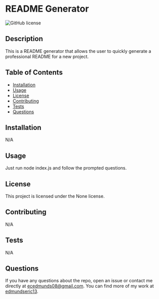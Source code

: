 # README Generator

  ![GitHub license](https://img.shields.io/badge/license-None-blue.svg)

  ## Description

  This is a README generator that allows the user to quickly generate a professional README for a new project.

  ## Table of Contents

  - [Installation](#installation)
  - [Usage](#usage)
  - [License](#license)
  - [Contributing](#contributing)
  - [Tests](#tests)
  - [Questions](#questions)

  ## Installation

  N/A

  ## Usage

  Just run node index.js and follow the prompted questions.

  ## License

  This project is licensed under the None license.

  ## Contributing

  N/A

  ## Tests

  N/A

  ## Questions

  If you have any questions about the repo, open an issue or contact me directly at ecedmunds08@gmail.com. You can find more of my work at [edmundseric13](https://github.com/edmundseric13/).
  